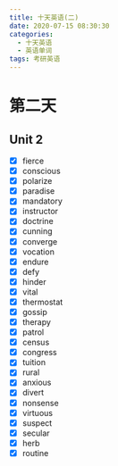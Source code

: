 ```yaml
---
title: 十天英语(二)
date: 2020-07-15 08:30:30
categories:
  - 十天英语
  - 英语单词
tags: 考研英语
---
```

# 第二天
## Unit 2
- [x] fierce
- [x] conscious
- [x] polarize
- [x] paradise
- [x] mandatory
- [x] instructor
- [x] doctrine
- [x] cunning
- [x] converge
- [x] vocation
- [x] endure
- [x] defy
- [x] hinder
- [x] vital
- [x] thermostat
- [x] gossip
- [x] therapy
- [x] patrol
- [x] census
- [x] congress
- [x] tuition
- [x] rural
- [x] anxious
- [x] divert
- [x] nonsense
- [x] virtuous
- [x] suspect
- [x] secular
- [x] herb
- [x] routine
